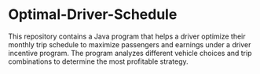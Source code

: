 # Optimal-Driver-Schedule
This repository contains a Java program that helps a driver optimize their monthly trip schedule to maximize passengers and earnings under a driver incentive program. The program analyzes different vehicle choices and trip combinations to determine the most profitable strategy.
